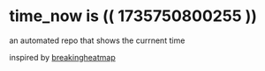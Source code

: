 # time_now is (( 1735750800255 ))

an automated repo that shows the currnent time

inspired by [breakingheatmap](https://github.com/breakingheatmap/breakingheatmap)